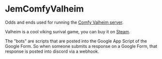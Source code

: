 # JemComfyValheim
Odds and ends used for running the [Comfy Valheim server](https://www.battlemetrics.com/servers/valheim/11413142).


Valheim is a cool viking surival game, you can buy it on [Steam](https://store.steampowered.com/app/892970/Valheim/).


The "bots" are scripts that are posted into the Google App Script of the Google Form. So when someone submits a response on a Google Form, that response is posted into discord via a webhook.

